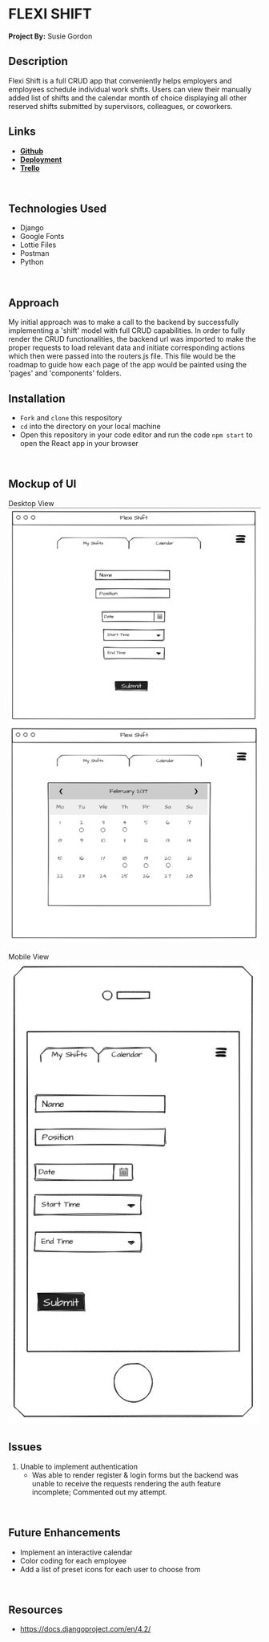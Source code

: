 # FLEXI SHIFT 
**Project By:** Susie Gordon

## Description
Flexi Shift is a full CRUD app that conveniently helps employers and employees schedule individual work shifts. Users can view their manually added list of shifts and the calendar month of choice displaying all other reserved shifts submitted by supervisors, colleagues, or coworkers. 

## Links
- [**Github**](https://github.com/choisus08/project_4_frontend)
- [**Deployment**](https://project-4-frontend-tau.vercel.app/)
- [**Trello**](https://trello.com/b/SYwaLdsk/flexi-shift)
</br>

## Technologies Used
- Django
- Google Fonts
- Lottie Files
- Postman
- Python
</br>

## Approach
My initial approach was to make a call to the backend by successfully implementing a 'shift' model with full CRUD capabilities. In order to fully render the CRUD functionalities, the backend url was imported to make the proper requests to load relevant data and initiate corresponding actions which then were passed into the routers.js file. This file would be the roadmap to guide how each page of the app would be painted using the 'pages' and 'components' folders. 
</br>

## Installation
- `Fork` and `clone` this respository
- `cd` into the directory on your local machine
- Open this repository in your code editor and run the code `npm start` to open the React app in your browser
</br>

## Mockup of UI <br>
Desktop View <img src= "./public/ui_desktop.png" alt="Desktop UI">
<img src= "./public/ui_desktop2.png" alt="Desktop UI"> 
</br>
</br>
Mobile View <br>
<img src= "./public/ui_mobile.png" alt="Mobile UI">
</br>

## Issues 
1. Unable to implement authentication
    - Was able to render register & login forms but the backend was unable to receive the requests rendering the auth feature incomplete; Commented out my attempt.
</br>


## Future Enhancements
- Implement an interactive calendar
- Color coding for each employee
- Add a list of preset icons for each user to choose from
</br>

## Resources 
- https://docs.djangoproject.com/en/4.2/